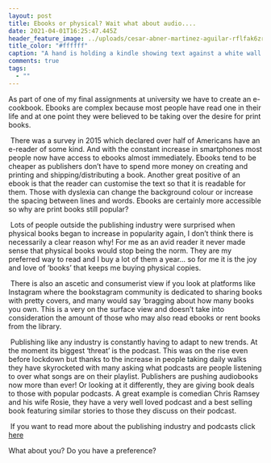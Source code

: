 ```yaml
---
layout: post
title: Ebooks or physical? Wait what about audio....
date: 2021-04-01T16:25:47.445Z
header_feature_image: ../uploads/cesar-abner-martinez-aguilar-rflfak6zro0-unsplash.jpg
title_color: "#ffffff"
caption: "A hand is holding a kindle showing text against a white wall "
comments: true
tags:
  - ""
---
```

As part of one of my final assignments at university we have to create an e-cookbook. Ebooks are complex because most people have read one in their life and at one point they were believed to be taking over the desire for print books. 

 There was a survey in 2015 which declared over half of Americans have an e-reader of some kind. And with the constant increase in smartphones most people now have access to ebooks almost immediately. Ebooks tend to be cheaper as publishers don’t have to spend more money on creating and printing and shipping/distributing a book. Another great positive of an ebook is that the reader can customise the text so that it is readable for them. Those with dyslexia can change the background colour or increase the spacing between lines and words. Ebooks are certainly more accessible so why are print books still popular?

 Lots of people outside the publishing industry were surprised when physical books began to increase in popularity again, I don’t think there is necessarily a clear reason why! For me as an avid reader it never made sense that physical books would stop being the norm. They are my preferred way to read and I buy a lot of them a year… so for me it is the joy and love of ‘books’ that keeps me buying physical copies. 

 There is also an ascetic and consumerist view if you look at platforms like Instagram where the bookstagram community is dedicated to sharing books with pretty covers, and many would say ‘bragging about how many books you own. This is a very on the surface view and doesn’t take into consideration the amount of those who may also read ebooks or rent books from the library. 

 Publishing like any industry is constantly having to adapt to new trends. At the moment its biggest ‘threat’ is the podcast. This was on the rise even before lockdown but thanks to the increase in people taking daily walks they have skyrocketed with many asking what podcasts are people listening to over what songs are on their playlist. Publishers are pushing audiobooks now more than ever! Or looking at it differently, they are giving book deals to those with popular podcasts. A great example is comedian Chris Ramsey and his wife Rosie, they have a very well loved podcast and a best selling book featuring similar stories to those they discuss on their podcast. 

 If you want to read more about the publishing industry and podcasts click [here](https://www.forbes.com/sites/adamrowe1/2018/04/27/how-the-publishing-industry-is-learning-to-love-the-podcast/?sh=47f66e967536)

What about you? Do you have a preference?